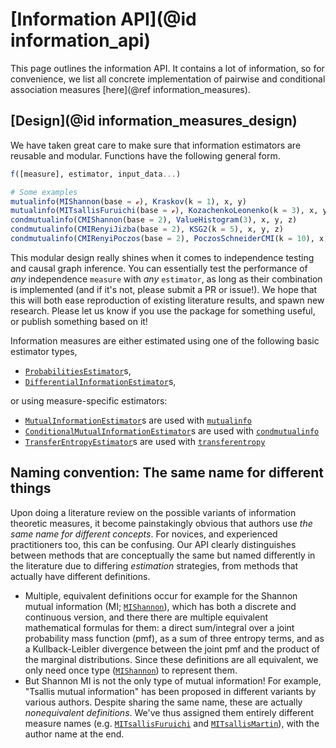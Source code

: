 # [Information API](@id information_api)

This page outlines the information API. It contains a lot of information, so for
convenience, we list all concrete implementation of pairwise and conditional
association measures [here](@ref information_measures).

## [Design](@id information_measures_design)

We have taken great care to make sure that information estimators are reusable and modular.
Functions have the following general form.

```julia
f([measure], estimator, input_data...)

# Some examples
mutualinfo(MIShannon(base = ℯ), Kraskov(k = 1), x, y)
mutualinfo(MITsallisFuruichi(base = ℯ), KozachenkoLeonenko(k = 3), x, y)
condmutualinfo(CMIShannon(base = 2), ValueHistogram(3), x, y, z)
condmutualinfo(CMIRenyiJizba(base = 2), KSG2(k = 5), x, y, z)
condmutualinfo(CMIRenyiPoczos(base = 2), PoczosSchneiderCMI(k = 10), x, y, z)
```

This modular design really shines when it comes to independence testing and causal graph
inference. You can essentially test the performance of *any* independence `measure` with
*any* `estimator`, as long as their combination is implemented (and if it's not,
please submit a PR or issue!). We hope that this will both ease reproduction of
existing literature results, and spawn new research. Please let us know if you use the
package for something useful, or publish something based on it!

Information measures are either estimated using one of the following basic estimator types,

- [`ProbabilitiesEstimator`](@ref)s,
- [`DifferentialInformationEstimator`](@ref)s,

or using measure-specific estimators:

- [`MutualInformationEstimator`](@ref)s are used with [`mutualinfo`](@ref)
- [`ConditionalMutualInformationEstimator`](@ref)s are used with [`condmutualinfo`](@ref)
- [`TransferEntropyEstimator`](@ref)s are used with [`transferentropy`](@ref)

## Naming convention: The same name for different things

Upon doing a literature review on the possible variants of information theoretic measures,
it become painstakingly obvious that authors use *the same name for different concepts*.
For novices, and experienced practitioners too, this can be confusing.
Our API clearly distinguishes between methods that are conceptually the same but named
differently in the literature due to differing *estimation* strategies, from methods
that actually have different definitions.

- Multiple, equivalent definitions occur for example for the Shannon mutual
    information (MI; [`MIShannon`](@ref)), which has both a discrete and continuous version, and there there are multiple equivalent mathematical formulas for them: a direct sum/integral
    over a joint probability mass function (pmf), as a sum of three entropy terms, and as
    a Kullback-Leibler divergence between the joint pmf and the product of the marginal
    distributions. Since these definitions are all equivalent, we only need once type
    ([`MIShannon`](@ref)) to represent them.
- But Shannon MI is not the  only type of mutual information! For example, "Tsallis mutual information"
    has been proposed in different variants by various authors. Despite sharing the
    same name, these are actually *nonequivalent definitions*. We've thus assigned
    them entirely different measure names (e.g. [`MITsallisFuruichi`](@ref) and
    [`MITsallisMartin`](@ref)), with the author name at the end.
